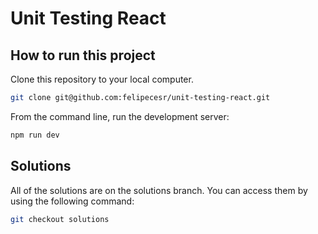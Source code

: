 # Unit Testing React

## How to run this project

Clone this repository to your local computer.

```bash
git clone git@github.com:felipecesr/unit-testing-react.git
```

From the command line, run the development server:

```bash
npm run dev
```

## Solutions

All of the solutions are on the solutions branch. You can access them by using the following command:

```bash
git checkout solutions
```
